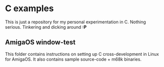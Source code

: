 # C examples

This is just a repository for my personal experimentation in C.
Nothing serious. Tinkering and dicking around **:P**

## AmigaOS window-test

This folder contains instructions on setting up C cross-development in Linux for AmigaOS. It also contains sample source-code + m68k binaries.
